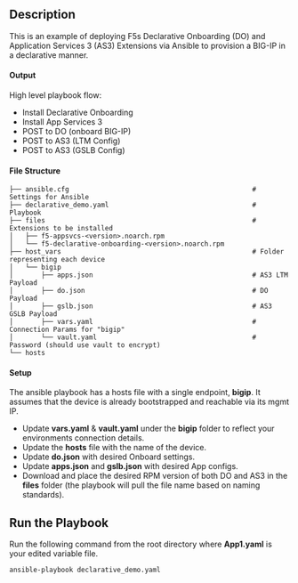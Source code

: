 ## Description
This is an example of deploying F5s Declarative Onboarding (DO) and Application Services 3 (AS3) Extensions via Ansible to provision a BIG-IP in a declarative manner.


#### Output
High level playbook flow:

* Install Declarative Onboarding 
* Install App Services 3
* POST to DO (onboard BIG-IP)
* POST to AS3 (LTM Config)
* POST to AS3 (GSLB Config)


#### File Structure

```shell
├── ansible.cfg                                              # Settings for Ansible
├── declarative_demo.yaml                                    # Playbook
├── files                                                    # Extensions to be installed
│   ├── f5-appsvcs-<version>.noarch.rpm
│   └── f5-declarative-onboarding-<version>.noarch.rpm
├── host_vars                                                # Folder representing each device
│   └── bigip
│       ├── apps.json                                        # AS3 LTM Payload
│       ├── do.json                                          # DO Payload
│       ├── gslb.json                                        # AS3 GSLB Payload
│       ├── vars.yaml                                        # Connection Params for "bigip"
│       └── vault.yaml                                       # Password (should use vault to encrypt)
└── hosts
```

#### Setup

The ansible playbook has a hosts file with a single endpoint, **bigip**. It assumes that the device is already bootstrapped and reachable via its mgmt IP.

* Update **vars.yaml** & **vault.yaml** under the **bigip** folder to reflect your environments connection details.
* Update the **hosts** file with the name of the device.
* Update **do.json** with desired Onboard settings.
* Update **apps.json**  and **gslb.json** with desired App configs.
* Download and place the desired RPM version of both DO and AS3 in the **files** folder (the playbook will pull the file name based on naming standards).


## Run the Playbook


Run the following command from the root directory where **App1.yaml** is your edited variable file.
```shell
ansible-playbook declarative_demo.yaml
```
